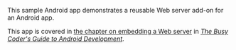 This sample Android app demonstrates
a reusable Web server add-on for an Android app.

This app is covered in 
[the chapter on embedding a Web server](https://commonsware.com/Android/previews/embedding-a-web-server)
in [*The Busy Coder's Guide to Android Development*](https://commonsware.com/Android/).

